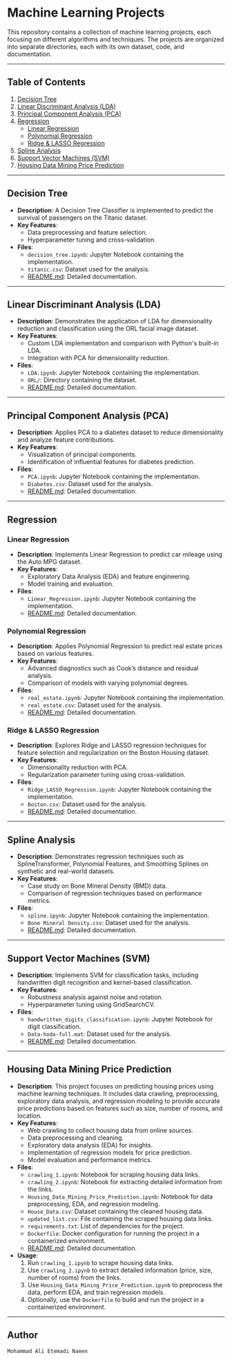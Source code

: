 # Machine Learning Projects

This repository contains a collection of machine learning projects, each focusing on different algorithms and techniques. The projects are organized into separate directories, each with its own dataset, code, and documentation.

---

## Table of Contents

1. [Decision Tree](#decision-tree)
2. [Linear Discriminant Analysis (LDA)](#linear-discriminant-analysis-lda)
3. [Principal Component Analysis (PCA)](#principal-component-analysis-pca)
4. [Regression](#regression)
   - [Linear Regression](#linear-regression)
   - [Polynomial Regression](#polynomial-regression)
   - [Ridge & LASSO Regression](#ridge--lasso-regression)
5. [Spline Analysis](#spline-analysis)
6. [Support Vector Machines (SVM)](#support-vector-machines-svm)
7. [Housing Data Mining Price Prediction](#housing-data-mining-price-prediction)

---

## Decision Tree

- **Description**: A Decision Tree Classifier is implemented to predict the survival of passengers on the Titanic dataset.
- **Key Features**:
  - Data preprocessing and feature selection.
  - Hyperparameter tuning and cross-validation.
- **Files**:
  - `decision_tree.ipynb`: Jupyter Notebook containing the implementation.
  - `titanic.csv`: Dataset used for the analysis.
  - [README.md](Decision_Tree/README.md): Detailed documentation.

---

## Linear Discriminant Analysis (LDA)

- **Description**: Demonstrates the application of LDA for dimensionality reduction and classification using the ORL facial image dataset.
- **Key Features**:
  - Custom LDA implementation and comparison with Python's built-in LDA.
  - Integration with PCA for dimensionality reduction.
- **Files**:
  - `LDA.ipynb`: Jupyter Notebook containing the implementation.
  - `ORL/`: Directory containing the dataset.
  - [README.md](LDA/README.md): Detailed documentation.

---

## Principal Component Analysis (PCA)

- **Description**: Applies PCA to a diabetes dataset to reduce dimensionality and analyze feature contributions.
- **Key Features**:
  - Visualization of principal components.
  - Identification of influential features for diabetes prediction.
- **Files**:
  - `PCA.ipynb`: Jupyter Notebook containing the implementation.
  - `Diabetes.csv`: Dataset used for the analysis.
  - [README.md](PCA/README.md): Detailed documentation.

---

## Regression

### Linear Regression

- **Description**: Implements Linear Regression to predict car mileage using the Auto MPG dataset.
- **Key Features**:
  - Exploratory Data Analysis (EDA) and feature engineering.
  - Model training and evaluation.
- **Files**:
  - `Linear_Regression.ipynb`: Jupyter Notebook containing the implementation.
  - [README.md](Regression/Linear%20Regression/README.md): Detailed documentation.

### Polynomial Regression

- **Description**: Applies Polynomial Regression to predict real estate prices based on various features.
- **Key Features**:
  - Advanced diagnostics such as Cook’s distance and residual analysis.
  - Comparison of models with varying polynomial degrees.
- **Files**:
  - `real_estate.ipynb`: Jupyter Notebook containing the implementation.
  - `real_estate.csv`: Dataset used for the analysis.
  - [README.md](Regression/Polynomial%20Regression/README.md): Detailed documentation.

### Ridge & LASSO Regression

- **Description**: Explores Ridge and LASSO regression techniques for feature selection and regularization on the Boston Housing dataset.
- **Key Features**:
  - Dimensionality reduction with PCA.
  - Regularization parameter tuning using cross-validation.
- **Files**:
  - `Ridge_LASSO_Regression.ipynb`: Jupyter Notebook containing the implementation.
  - `Boston.csv`: Dataset used for the analysis.
  - [README.md](Regression/Ridge%20&%20LASSO%20Regression/README.md): Detailed documentation.

---

## Spline Analysis

- **Description**: Demonstrates regression techniques such as SplineTransformer, Polynomial Features, and Smoothing Splines on synthetic and real-world datasets.
- **Key Features**:
  - Case study on Bone Mineral Density (BMD) data.
  - Comparison of regression techniques based on performance metrics.
- **Files**:
  - `spline.ipynb`: Jupyter Notebook containing the implementation.
  - `Bone Mineral Density.csv`: Dataset used for the analysis.
  - [README.md](Spline/README.md): Detailed documentation.

---

## Support Vector Machines (SVM)

- **Description**: Implements SVM for classification tasks, including handwritten digit recognition and kernel-based classification.
- **Key Features**:
  - Robustness analysis against noise and rotation.
  - Hyperparameter tuning using GridSearchCV.
- **Files**:
  - `handwritten_digits_classification.ipynb`: Jupyter Notebook for digit classification.
  - `Data-hoda-full.mat`: Dataset used for the analysis.
  - [README.md](SVM/handwritten_digits_classification/README.md): Detailed documentation.

---

## Housing Data Mining Price Prediction

- **Description**: This project focuses on predicting housing prices using machine learning techniques. It includes data crawling, preprocessing, exploratory data analysis, and regression modeling to provide accurate price predictions based on features such as size, number of rooms, and location.
- **Key Features**:
  - Web crawling to collect housing data from online sources.
  - Data preprocessing and cleaning.
  - Exploratory data analysis (EDA) for insights.
  - Implementation of regression models for price prediction.
  - Model evaluation and performance metrics.
- **Files**:
  - `crawling_1.ipynb`: Notebook for scraping housing data links.
  - `crawling_2.ipynb`: Notebook for extracting detailed information from the links.
  - `Housing_Data_Mining_Price_Prediction.ipynb`: Notebook for data preprocessing, EDA, and regression modeling.
  - `House_Data.csv`: Dataset containing the cleaned housing data.
  - `updated_list.csv`: File containing the scraped housing data links.
  - `requirements.txt`: List of dependencies for the project.
  - `Dockerfile`: Docker configuration for running the project in a containerized environment.
  - [README.md](Housing_Data_Mining_Price_Prediction/README.md): Detailed documentation.
- **Usage**:
  1. Run `crawling_1.ipynb` to scrape housing data links.
  2. Use `crawling_2.ipynb` to extract detailed information (price, size, number of rooms) from the links.
  3. Use `Housing_Data_Mining_Price_Prediction.ipynb` to preprocess the data, perform EDA, and train regression models.
  4. Optionally, use the `Dockerfile` to build and run the project in a containerized environment.

---

## Author
    Mohammad Ali Etemadi Naeen
